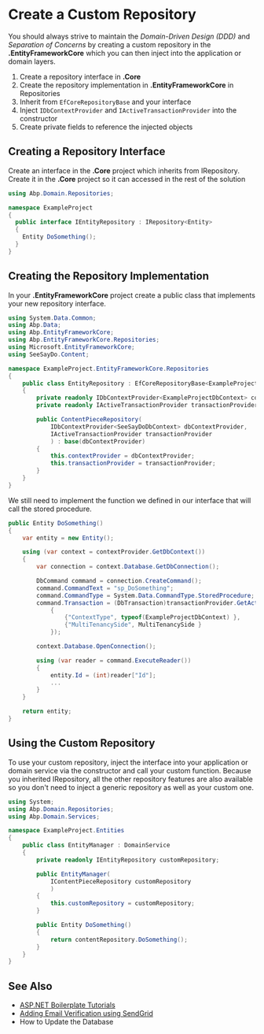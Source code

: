 # Create a Custom Repository

You should always strive to maintain the _Domain-Driven Design (DDD)_ and _Separation of Concerns_ by creating a custom repository in the **.EntityFrameworkCore** which you can then inject into the application or domain layers.

1. Create a repository interface in **.Core**
2. Create the repository implementation in **.EntityFrameworkCore** in Repositories
3. Inherit from ```EfCoreRepositoryBase``` and your interface
4. Inject ```IDbContextProvider``` and ```IActiveTransactionProvider``` into the constructor
5. Create private fields to reference the injected objects

## Creating a Repository Interface

Create an interface in the **.Core** project which inherits from IRepository. Create it in the **.Core** project so it can accessed in the rest of the solution
```csharp
using Abp.Domain.Repositories;

namespace ExampleProject
{
  public interface IEntityRepository : IRepository<Entity>
  {
    Entity DoSomething();
  }
}
```

## Creating the Repository Implementation
In your **.EntityFrameworkCore** project create a public class that implements your new repository interface.

```csharp
using System.Data.Common;
using Abp.Data;
using Abp.EntityFrameworkCore;
using Abp.EntityFrameworkCore.Repositories;
using Microsoft.EntityFrameworkCore;
using SeeSayDo.Content;

namespace ExampleProject.EntityFrameworkCore.Repositories
{
    public class EntityRepository : EfCoreRepositoryBase<ExampleProjectDbContext, Entity>, IEntityRepository
    {
        private readonly IDbContextProvider<ExampleProjectDbContext> contextProvider;
        private readonly IActiveTransactionProvider transactionProvider;

        public ContentPieceRepository(
            IDbContextProvider<SeeSayDoDbContext> dbContextProvider,
            IActiveTransactionProvider transactionProvider
            ) : base(dbContextProvider)
        {
            this.contextProvider = dbContextProvider;
            this.transactionProvider = transactionProvider;
        }
    }
}
```

We still need to implement the function we defined in our interface that will call the stored procedure.

```csharp
public Entity DoSomething()
{
    var entity = new Entity();

    using (var context = contextProvider.GetDbContext())
    {
        var connection = context.Database.GetDbConnection();

        DbCommand command = connection.CreateCommand();
        command.CommandText = "sp_DoSomething";
        command.CommandType = System.Data.CommandType.StoredProcedure;
        command.Transaction = (DbTransaction)transactionProvider.GetActiveTransaction(new ActiveTransactionProviderArgs
            {
                {"ContextType", typeof(ExampleProjectDbContext) },
                {"MultiTenancySide", MultiTenancySide }
            });

        context.Database.OpenConnection();

        using (var reader = command.ExecuteReader())
        {
            entity.Id = (int)reader["Id"];
            ...
        }
    }

    return entity;
}
```

## Using the Custom Repository

To use your custom repository, inject the interface into your application or domain service via the constructor and call your custom function. Because you inherited IRepository, all the other repository features are also available so you don't need to inject a generic repository as well as your custom one.

```csharp
using System;
using Abp.Domain.Repositories;
using Abp.Domain.Services;

namespace ExampleProject.Entities
{
    public class EntityManager : DomainService
    {
        private readonly IEntityRepository customRepository;

        public EntityManager(
            IContentPieceRepository customRepository
            )
        {
            this.customRepository = customRepository;
        }

        public Entity DoSomething()
        {
            return contentRepository.DoSomething();
        }
    }
}
```

## See Also
* [ASP\.NET Boilerplate Tutorials](README.md)
* [Adding Email Verification using SendGrid](emailverification.md)
* How to Update the Database